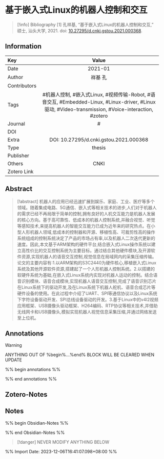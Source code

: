 # 基于嵌入式Linux的机器人控制和交互
> [!info] Bibliography
> [1]  孔祥基, “基于嵌入式Linux的机器人控制和交互,” 硕士, 汕头大学, 2021. doi: [10.27295/d.cnki.gstou.2021.000368](https://doi.org/10.27295/d.cnki.gstou.2021.000368).

## Information

| Key          |                                   Value                                   |
| :----------- | :-----------------------------------------------------------------------: |
| Date         |                                      2021-01  |
| Author       |                         祥基 孔                          |
| Contributors |                                                           |
| Tags         |                           #机器人控制, #嵌入式Linux, #视频传输-Robot, #语音交互, #Embedded-Linux, #Linux-driver, #Linux驱动, #Video-transmission, #Voice-interaction, #zotero                           |
| Journal      |                            #              |
| DOI          |                            [](https://kns.cnki.net/kcms2/article/abstract?v=7P_nOixU6lXES5Kik0xZPa2VFOBtoTg7YP-FyeenGXJwH5yG3d_5LTZzn3XnnEVOAra3M7iRU05W6C7ja5I5R1t27Z-LgeSPxqHaRoQLIo3-Jn5Fsj6T1cNx5xUJwQeEimpRMH2xxCJKtEugjXd6yw==&uniplatform=NZKPT&language=CHS)                             |
| Extra        |                                  DOI: 10.27295/d.cnki.gstou.2021.000368            |
| Type         |                            thesis                           |
| Publisher    |                                                              |
| Others       |     CNKI         |
| Zotero Link  |                                                          |

## Abstract
> [!abstract]
> 机器人的应用已经迅速扩展到娱乐、家庭、工业、医疗等多个领域。随着集成电路、5G通信、嵌入式等相关技术的进步,人们对于机器人的需求已经不再局限于简单的控制,拥有良好的人机交互能力是机器人发展的核心方向。基于高可靠性、低成本的机器人控制系统,并融合视觉、听觉等感知技术,来提高机器人的智能交互能力已成为近年来的研究热点。在小型人形机器人领域,低成本的控制器和开源、移植性高、可裁剪性高的操作系统组成的控制系统决定了产品的市场占有率,以及机器人二次迭代更新的速度。因此,本文基于ARM架构的硬件平台,结合嵌入式Linux操作系统以建立高性价比的交互控制系统为主要目标。通过结合其他硬件模块,及开源软件资源,实现机器人的语音交互控制,视觉信息在局域网内的采集压缩传输。论文的主要内容有:1.以ARM架构的S3C2440为硬件核心,移植嵌入式Linux系统及其他开源软件资源,搭建起了一个人形机器人控制系统。2.以搭建的软硬件系统为基础,在嵌入式Linux系统内实现对机器人运动的控制。结合语音识别模块、语音合成模块,实现机器人语音交互控制,完成了语音识别芯片在Linux系统下的驱动开发,及在Linux系统下机器人舵机、语音合成芯片等硬件设备的使用。在此过程中介绍了UART、SPI等通信协议以及Linux系统下字符设备驱动开发、SPI总线设备驱动的开发。3.基于Linux中的v4l2视频应用框架、USB摄像头驱动框架、H264编码、RTP协议等相关技术,并借助无线网卡和USB摄像头,模拟实现机器人视觉信息采集压缩,并通过网络发送至上位机。

## Annotations
> [!warning]
> ANYTHING OUT OF %begin%...%end% BLOCK WILL BE CLEARED WHEN UPDATE

%% begin annotations %%


%% end annotations %%

## Zotero-Notes




## Notes
%% begin Obsidian-Notes %%



%% end Obsidian-Notes %%
> [!danger]
> NEVER MODIFY ANYTHING BELOW

%% Import Date: 2023-12-06T16:41:07.098+08:00 %%
